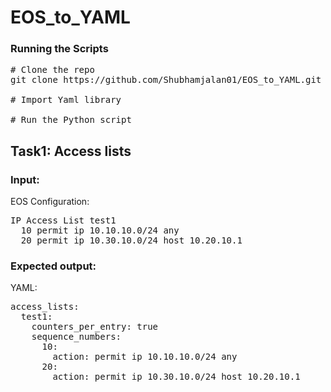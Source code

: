 # EOS_to_YAML
### Running the Scripts
<pre>
# Clone the repo
git clone https://github.com/Shubhamjalan01/EOS_to_YAML.git

# Import Yaml library

# Run the Python script
</pre>
## Task1: Access lists
### Input:
EOS Configuration:  
<pre>
IP Access List test1
  10 permit ip 10.10.10.0/24 any  
  20 permit ip 10.30.10.0/24 host 10.20.10.1
</pre>  
### Expected output:
YAML:
<pre>
access_lists:
  test1:
    counters_per_entry: true
    sequence_numbers:
      10:
        action: permit ip 10.10.10.0/24 any
      20:
        action: permit ip 10.30.10.0/24 host 10.20.10.1
</pre>
